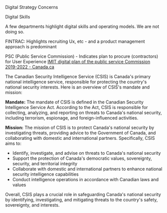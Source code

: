 Digital Strategy Concerns

Digital Skills

A few departments highlight digital skills and operating models.  We are not doing so.

FINTRAC: Highlights recruiting Ux, etc - and a product management approach is predominant

PSC (Public Service Commission) - Indicates plan to procure (contractors) for User Experience [IMIT digital plan of the public service Commission 2019-2022 - Canada.ca](https://www.canada.ca/en/public-service-commission/services/publications/imit-digital-plan-psc-2019-2022.html#toc_12) 



The Canadian Security Intelligence Service (CSIS) is Canada's primary national intelligence service, responsible for protecting the country's national security interests. Here is an overview of CSIS's mandate and mission:

**Mandate:** The mandate of CSIS is defined in the Canadian Security Intelligence Service Act. According to the Act, CSIS is responsible for collecting, analyzing, and reporting on threats to Canada's national security, including terrorism, espionage, and foreign-influenced activities.

**Mission:** The mission of CSIS is to protect Canada's national security by investigating threats, providing advice to the Government of Canada, and collaborating with domestic and international partners. Specifically, CSIS aims to:

- Identify, investigate, and advise on threats to Canada's national security
- Support the protection of Canada's democratic values, sovereignty, security, and territorial integrity
- Collaborate with domestic and international partners to enhance national security intelligence capabilities
- Conduct intelligence operations in accordance with Canadian laws and values

Overall, CSIS plays a crucial role in safeguarding Canada's national security by identifying, investigating, and mitigating threats to the country's safety, sovereignty, and interests.
